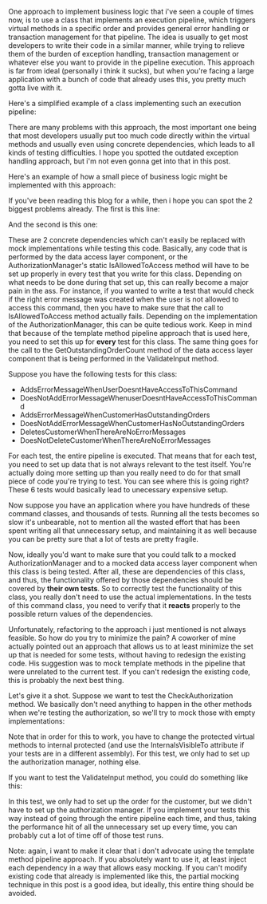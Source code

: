 One approach to implement business logic that i've seen a couple of times now, is to use a class that implements an execution pipeline, which triggers virtual methods in a specific order and provides general error handling or transaction management for that pipeline.  The idea is usually to get most developers to write their code in a similar manner, while trying to relieve them of the burden of exception handling, transaction management or whatever else you want to provide in the pipeline execution.  This approach is far from ideal (personally i think it sucks), but when you're facing a large application with a bunch of code that already uses this, you pretty much gotta live with it.

Here's a simplified example of a class implementing such an execution pipeline:

<script src="https://gist.github.com/3675532.js?file=s1.cs"></script>

There are many problems with this approach, the most important one being that most developers usually put too much code directly within the virtual methods and usually even using concrete dependencies, which leads to all kinds of testing difficulties.  I hope you spotted the outdated exception handling approach, but i'm not even gonna get into that in this post. 

Here's an example of how a small piece of business logic might be implemented with this approach:

<script src="https://gist.github.com/3675532.js?file=s2.cs"></script>

If you've been reading this blog for a while, then i hope you can spot the 2 biggest problems already. The first is this line:

<script src="https://gist.github.com/3675532.js?file=s3.cs"></script>

And the second is this one:

<script src="https://gist.github.com/3675532.js?file=s4.cs"></script>

These are 2 concrete dependencies which can't easily be replaced with mock implementations while testing this code.  Basically, any code that is performed by the data access layer component, or the AuthorizationManager's static IsAllowedToAccess method will have to be set up properly in every test that you write for this class.  Depending on what needs to be done during that set up, this can really become a major pain in the ass.  For instance, if you wanted to write a test that would check if the right error message was created when the user is not allowed to access this command, then you have to make sure that the call to IsAllowedToAccess method actually fails.  Depending on the implementation of the AuthorizationManager, this can be quite tedious work.  Keep in mind that because of the template method pipeline approach that is used here, you need to set this up for <strong>every</strong> test for this class.  The same thing goes for the call to the GetOutstandingOrderCount method of the data access layer component that is being performed in the ValidateInput method. 

Suppose you have the following tests for this class:

 * AddsErrorMessageWhenUserDoesntHaveAccessToThisCommand
 * DoesNotAddErrorMessageWhenuserDoesntHaveAccessToThisCommand
 * AddsErrorMessageWhenCustomerHasOutstandingOrders
 * DoesNotAddErrorMessageWhenCustomerHasNoOutstandingOrders
 * DeletesCustomerWhenThereAreNoErrorMessages
 * DoesNotDeleteCustomerWhenThereAreNoErrorMessages

For each test, the entire pipeline is executed.  That means that for each test, you need to set up data that is not always relevant to the test itself.  You're actually doing more setting up than you really need to do for that small piece of code you're trying to test.  You can see where this is going right? These 6 tests would basically lead to unecessary expensive setup.

Now suppose you have an application where you have hundreds of these command classes, and thousands of tests.  Running all the tests becomes so slow it's unbearable, not to mention all the wasted effort that has been spent writing all that unnecessary setup, and maintaining it as well because you can be pretty sure that a lot of tests are pretty fragile.

Now, ideally you'd want to make sure that you could talk to a mocked AuthorizationManager and to a mocked data access layer component when this class is being tested.  After all, these are dependencies of this class, and thus, the functionality offered by those dependencies should be covered by <strong>their own tests</strong>. So to correctly test the functionality of this class, you really don't need to use the actual implementations.  In the tests of this command class, you need to verify that it <strong>reacts</strong> properly to the possible return values of the dependencies.

Unfortunately, refactoring to the approach i just mentioned is not always feasible.  So how do you try to minimize the pain? A coworker of mine actually pointed out an approach that allows us to at least minimize the set up that is needed for some tests, without having to redesign the existing code.  His suggestion was to mock template methods in the pipeline that were unrelated to the current test.  If you can't redesign the existing code, this is probably the next best thing.

Let's give it a shot.  Suppose we want to test the CheckAuthorization method.  We basically don't need anything to happen in the other methods when we're testing the authorization, so we'll try to mock those with empty implementations:

<script src="https://gist.github.com/3675532.js?file=s5.cs"></script>

Note that in order for this to work, you have to change the protected virtual methods to internal protected (and use the InternalsVisibleTo attribute if your tests are in a different assembly).  For this test, we only had to set up the authorization manager, nothing else.

If you want to test the ValidateInput method, you could do something like this:

<script src="https://gist.github.com/3675532.js?file=s6.cs"></script>

In this test, we only had to set up the order for the customer, but we didn't have to set up the authorization manager.  If you implement your tests this way instead of going through the entire pipeline each time, and thus, taking the performance hit of all the unnecessary set up every time, you can probably cut a lot of time off of those test runs.

Note: again, i want to make it clear that i don't advocate using the template method pipeline approach. If you absolutely want to use it, at least inject each dependency in a way that allows easy mocking.  If you can't modify existing code that already is implemented like this, the partial mocking technique in this post is a good idea, but ideally, this entire thing should be avoided.
